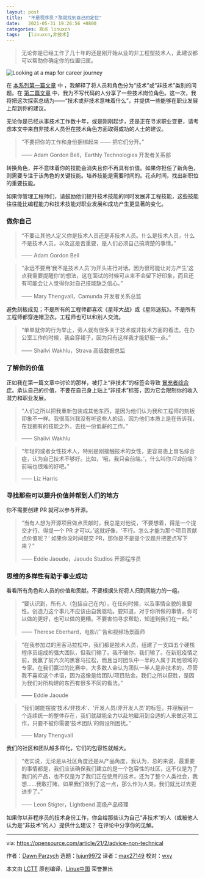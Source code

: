 ```yaml
---
layout: post
title:	"不是程序员？那就找到自己的定位"
date:	2021-05-31 19:26:56 +0800 
categories:	观点 linuxcn 
tags:	[linuxcn,非技术]
---
```




> 
> 无论你是已经工作了几十年的还是刚开始从业的非工程型技术人，此建议都可以帮助你确定你的位置归属。
> 
> 
> 


![](/Asserts/Images//attachment/album/202105/31/192647jl354n1jezx1ea1c.jpg "Looking at a map for career journey")


在 [本系列第一篇文章](/article-13168-1.html) 中 ，我解释了将人员和角色分为“技术”或“非技术”类别的问题。在 [第二篇文章](/article-13178-1.html) 中，我为不写代码的人分享了一些技术岗位角色。这一次，我将把这次探索总结为——“技术或非技术意味着什么”，并提供一些能够在职业发展上帮到你的建议。


无论你是已经从事技术工作数十年，或是刚刚起步，还是正在寻求职业变更，请考虑本文中来自非技术人员但在技术角色方面取得成功的人士的建议。



> 
> “不要把你的工作和身份捆绑起来 —— 把它们分开。”
> 
> 
> —— Adam Gordon Bell，Earthly Technologies 开发者关系部
> 
> 
> 


转换角色，并不意味着你的技能会消失且你不再具有价值。如果你担任了新角色，则需要专注于该角色的关键技能。培养技能是需要时间的。花点时间，找出新职位的重要技能。


如果你管理工程师们，请鼓励他们提升技术技能的同时发展非工程技能，这些技能往往能比编程能力和技术技能对职业发展和成功产生更显著的变化。


### 做你自己



> 
> “不要让其他人定义你是技术人员还是非技术人员。什么是技术人员，什么不是技术人员，以及这是否重要，是人们必须自己搞清楚的事情。”
> 
> 
> —— Adam Gordon Bell
> 
> 
> 



> 
> “永远不要用‘我不是技术人员’为开头进行对话。因为很可能让对方产生‘这点我需要提醒你’的想法，这在面试的时候可从来不会留下好印象，而且还有可能会让人觉得你对自己技能缺乏信心。”
> 
> 
> —— Mary Thengvall，Camunda 开发者关系总监
> 
> 
> 


避免刻板成见；不是所有的工程师都喜欢《星球大战》或《星际迷航》。不是所有工程师都穿连帽卫衣。工程师也可以和别人交流。



> 
> “单单就你的行为举止，旁人就有很多关于技术或非技术方面的看法。在办公室工作的时候，我会穿裙子，因为只有这样我才能舒服一点。”
> 
> 
> —— Shailvi Wakhlu，Strava 高级数据总监
> 
> 
> 


### 了解你的价值


正如我在第一篇文章中讨论的那样，被打上“非技术”的标签会导致 [冒充者综合症](https://opensource.com/business/15/9/tips-avoiding-impostor-syndrome)。承认自己的价值，不要在自己身上贴上“非技术”标签，因为它会限制你的收入潜力和职业发展。



> 
> “人们之所以把我重新包装成其他东西，是因为他们认为我和工程师的刻板印象不一样。我很高兴我没有听这些人的话，因为他们本质上是在告诉我，在我拥有的技能之外，去找一份低薪的工作。”
> 
> 
> —— Shailvi Wakhlu
> 
> 
> 



> 
> “年轻的或者女性技术人，特别是刚接触技术的女性，更容易患上冒名综合症，认为自己技术不够好。比如，‘哦，我只会前端。’，什​​么叫你*只会*前端？前端也很难的好吧。”
> 
> 
> —— Liz Harris
> 
> 
> 


### 寻找那些可以提升价值并帮到人们的地方


你不需要创建 PR 就可以参与开源。



> 
> “当有人想为开源项目做点贡献时，我总是对他说，‘不要想着，得是一个提交才行、得提一个 PR 才可以。’这就好像，‘不行。怎么才能为那个项目贡献点价值呢？’ 如果你没时间提交 PR，那你是不是提个议题并把要点写下来？”
> 
> 
> —— Eddie Jaoude，Jaoude Studios 开源程序员
> 
> 
> 


### 思维的多样性有助于事业成功


看看所有角色和人员的价值和贡献。不要根据头衔将人归到同能力的一组。



> 
> “要认识到，所有人（包括自己在内），在任何时候，以及事情全貌的重要性。创造力这个事儿不应该由自我驱动。要知道，对于你所做的事情，你可以做的更好，也可以做的更糟。不要害怕寻求帮助，知道到我们在一起。”
> 
> 
> —— Therese Eberhard，电影/广告和视频场景画师
> 
> 
> 



> 
> “在我参加过的黑客马拉松中，我们都是技术人员，组建了一支四五个硬核程序员组成的强大团队，但我们输了。我不骗你，我们输了。在新冠疫情之前，我赢了前六次的黑客马拉松，而且当时团队中一半的人属于其他领域的专家。在我们赢过的比赛中，大多数人会认为团队一半人是非技术的，尽管我不喜欢这个术语，因为这像是给团队/项目贴金。我们之所以获胜，是因为我们对所构建的东西有很多不同的看法。”
> 
> 
> —— Eddie Jaoude
> 
> 
> 



> 
> “我们越能摆脱‘技术/非技术’、‘开发人员/非开发人员’的标签，并理解到一个连续统一的整体存在，我们就越能全力以赴地雇用到合适的人来做这项工作，只要不被你需要‘技术团队’的假设所困扰。”
> 
> 
> —— Mary Thengvall
> 
> 
> 


我们的社区和团队越多样化，它们的包容性就越大。



> 
> “老实说，无论是从社区角度还是从产品角度，我认为，总的来说，最重要的事情都是，我们应该确保我们建立的是一个包容性的社区，这不仅是为了我们的产品，也不仅是为了我们正在使用的技术，还为了整个人类社会，我想……我敢打赌，如果我们做到了这一点，那么作为人类，我们就比过去更进步了。”
> 
> 
> —— Leon Stigter，Lightbend 高级产品经理
> 
> 
> 


如果你以非程序员的技术身份工作，你会给那些认为自己“非技术”的人（或被他人认为是“非技术”的人）提供什么建议？ 在评论中分享你的见解。




---


via: <https://opensource.com/article/21/2/advice-non-technical>


作者：[Dawn Parzych](https://opensource.com/users/dawnparzych) 选题：[lujun9972](https://github.com/lujun9972) 译者：[max27149](https://github.com/max27149) 校对：[wxy](https://github.com/wxy)


本文由 [LCTT](https://github.com/LCTT/TranslateProject) 原创编译，[Linux中国](https://linux.cn/) 荣誉推出
